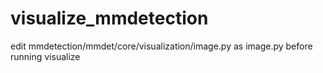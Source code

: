 # visualize_mmdetection
edit mmdetection/mmdet/core/visualization/image.py as image.py before running visualize
